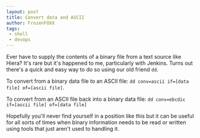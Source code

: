 ```yaml
---
layout: post
title: Convert data and ASCII
author: FrozenFOXX
tags:
 - shell
 - devops
---
```


Ever have to supply the contents of a binary file from a text source like Hiera? It's rare but it's happened to me, particularly with Jenkins. Turns out there's a quick and easy way to do so using our old friend `dd`.

To convert from a binary data file to an ASCII file: `dd conv=ascii if=[data file] of=[ascii file]`.

To convert from an ASCII file back into a binary data file: `dd conv=ebcdic if=[ascii file] of=[data file]`

Hopefully you'll never find yourself in a position like this but it can be useful for all sorts of times when binary information needs to be read or written using tools that just aren't used to handling it.
